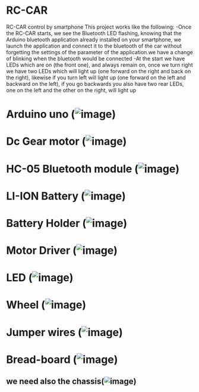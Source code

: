# RC-CAR
RC-CAR control by smartphone 
This  project works like the following:
-Once the RC-CAR starts, we see the Bluetooth LED flashing, knowing that the Arduino bluetooth application already installed on your smartphone, we launch the application and connect it to the bluetooth of the car without forgetting the settings of the parameter of the application.we have a change of blinking when the bluetooth would be connected
-At the start we have LEDs which are on (the front one), and always remain on, once we turn right we have two LEDs which will light up (one forward on the right and back on the right), likewise if you turn left will light up (one forward on the left and backward on the left), if you go backwards you also have two rear LEDs, one on the left and the other on the right, will light up
# Arduino uno (![image](https://user-images.githubusercontent.com/105424030/177510978-3ea2cd1a-bc0e-4d28-bc4c-ef55b8ff1697.png))
# Dc Gear motor (![image](https://user-images.githubusercontent.com/105424030/177512503-01a8e331-a99b-448a-967b-eebf5bbca7ae.png))
# HC-05 Bluetooth module (![image](https://user-images.githubusercontent.com/105424030/177513627-1f6b0ef9-347e-469b-bd26-a9d4f667c731.png))
# LI-ION Battery (![image](https://user-images.githubusercontent.com/105424030/177514028-b2a8fda9-9427-4966-89c0-a4b9369478ff.png))
# Battery Holder (![image](https://user-images.githubusercontent.com/105424030/177514341-fa7c8e5d-fdaf-4f85-a07f-738d79c4b148.png))
# Motor Driver (![image](https://user-images.githubusercontent.com/105424030/177514614-4050fd74-1670-442c-96a2-b5a6d803367d.png))
# LED (![image](https://user-images.githubusercontent.com/105424030/177514992-39f00f88-2b24-42a6-b4be-87dd5394d9f4.png))
# Wheel (![image](https://user-images.githubusercontent.com/105424030/177515381-6f726b56-9d4d-4fee-8de8-dad46d7ee93b.png))
# Jumper wires (![image](https://user-images.githubusercontent.com/105424030/177515750-38451fe1-901a-49a7-8645-39b4009de79b.png))
# Bread-board (![image](https://user-images.githubusercontent.com/105424030/177516656-e48c1376-dc74-4572-b9a0-57387f64ec9f.png))
## we need also the chassis(![image](https://user-images.githubusercontent.com/105424030/177516423-60b8379e-d31c-4125-9c07-7d2bdfc36479.png))

